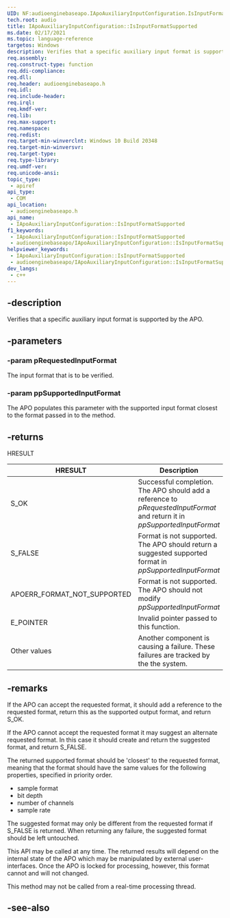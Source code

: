 ```yaml
---
UID: NF:audioenginebaseapo.IApoAuxiliaryInputConfiguration.IsInputFormatSupported
tech.root: audio
title: IApoAuxiliaryInputConfiguration::IsInputFormatSupported
ms.date: 02/17/2021
ms.topic: language-reference
targetos: Windows
description: Verifies that a specific auxiliary input format is supported by the APO.
req.assembly: 
req.construct-type: function
req.ddi-compliance: 
req.dll: 
req.header: audioenginebaseapo.h
req.idl: 
req.include-header: 
req.irql: 
req.kmdf-ver: 
req.lib: 
req.max-support: 
req.namespace: 
req.redist: 
req.target-min-winverclnt: Windows 10 Build 20348
req.target-min-winversvr: 
req.target-type: 
req.type-library: 
req.umdf-ver: 
req.unicode-ansi: 
topic_type:
 - apiref
api_type:
 - COM
api_location:
 - audioenginebaseapo.h
api_name:
 - IApoAuxiliaryInputConfiguration::IsInputFormatSupported
f1_keywords:
 - IApoAuxiliaryInputConfiguration::IsInputFormatSupported
 - audioenginebaseapo/IApoAuxiliaryInputConfiguration::IsInputFormatSupported
helpviewer_keywords:
 - IApoAuxiliaryInputConfiguration::IsInputFormatSupported
 - audioenginebaseapo/IApoAuxiliaryInputConfiguration::IsInputFormatSupported
dev_langs:
 - c++
---
```


## -description

Verifies that a specific auxiliary input format is supported by the APO.

## -parameters

### -param pRequestedInputFormat

The input format that is to be verified.

### -param ppSupportedInputFormat

The APO populates this parameter with the supported input format closest to the format passed in to the method.

## -returns

HRESULT 

| HRESULT | Description | 
|---------------|--------------|
| S_OK | Successful completion. The APO should add a reference to *pRequestedInputFormat* and return it in *ppSupportedInputFormat* |
| S_FALSE | Format is not supported. The APO should return a suggested supported format in *ppSupportedInputFormat* |
| APOERR_FORMAT_NOT_SUPPORTED | Format is not supported. The APO should not modify *ppSupportedInputFormat*|
| E_POINTER | Invalid pointer passed to this function. |
| Other values | Another component is causing a failure. These failures are tracked by the the system. |



## -remarks

If the APO can accept the requested format, it should add a reference to the requested format, return this as the supported output format, and return S_OK.

If the APO cannot accept the requested format it may suggest an alternate requested format.  In this case it should create and return the suggested format, and return S_FALSE.

The returned supported format should be 'closest' to the requested format, meaning that the format should have the same values for the following properties, specified in priority order.

- sample format
- bit depth
- number of channels
- sample rate 

The suggested format may only be different from the requested format if S_FALSE is returned. When returning any failure, the suggested format should be left untouched.

This API may be called at any time. The returned results will depend on the internal state of the APO which may
be manipulated by external user-interfaces.  Once the APO is locked for processing, however, this format cannot and will not changed.

This method may not be called from a real-time processing thread.


## -see-also


